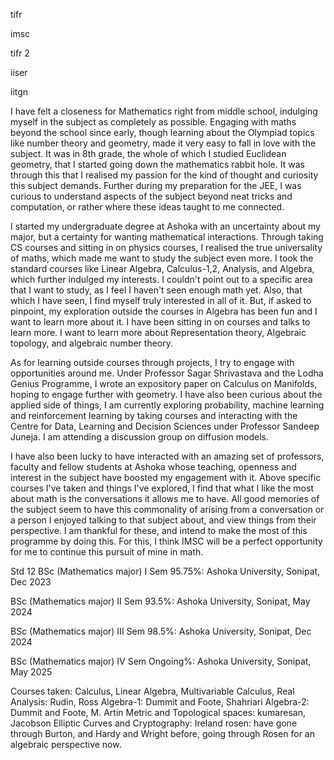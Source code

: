 tifr

imsc

tifr 2

iiser

iitgn



I have felt a closeness for Mathematics right from middle school, indulging myself in the subject as completely as possible. Engaging with maths beyond the school since early, though learning about the Olympiad topics like number theory and geometry, made it very easy to fall in love with the subject. It was in 8th grade, the whole of which I studied Euclidean geometry, that I started going down the mathematics rabbit hole. It was through this that I realised my passion for the kind of thought and curiosity this subject demands. Further during my preparation for the JEE, I was curious to understand aspects of the subject beyond neat tricks and computation, or rather where these ideas taught to me connected. 

I started my undergraduate degree at Ashoka with an uncertainty about my major, but a certainty for wanting mathematical interactions. Through taking CS courses and sitting in on physics courses, I realised the true universality of maths, which made me want to study the subject even more. I took the standard courses like Linear Algebra, Calculus-1,2, Analysis, and Algebra, which further indulged my interests. I couldn't point out to a specific area that I want to study, as I feel I haven't seen enough math yet. Also, that which I have seen, I find myself truly interested in all of it. But, if asked to pinpoint, my exploration outside the courses in Algebra has been fun and I want to learn more about it. I have been sitting in on courses and talks to learn more. I want to learn more about Representation theory, Algebraic topology, and algebraic number theory. 

As for learning outside courses through projects, I try to engage with opportunities around me. Under Professor Sagar Shrivastava and the Lodha Genius Programme, I wrote an expository paper on Calculus on Manifolds, hoping to engage further with geometry. I have also been curious about the applied side of things, I am currently exploring probability, machine learning and reinforcement learning by taking courses and interacting with the Centre for Data, Learning and Decision Sciences under Professor Sandeep Juneja. I am attending a discussion group on diffusion models.

I have also been lucky to have interacted with an amazing set of professors, faculty and fellow students at Ashoka whose teaching, openness and interest in the subject have boosted my engagement with it. Above specific courses I've taken and things I've explored, I find that what I like the most about math is the conversations it allows me to have. All good memories of the subject seem to have this commonality of arising from a conversation or a person I enjoyed talking to that subject about, and view things from their perspective. I am thankful for these, and intend to make the most of this programme by doing this. For this, I think IMSC will be a perfect opportunity for me to continue this pursuit of mine in math.



Std 12 
BSc (Mathematics major) I Sem 95.75%: Ashoka University, Sonipat, Dec 2023

BSc (Mathematics major) II Sem 93.5%: Ashoka University, Sonipat, May 2024

BSc (Mathematics major) III Sem 98.5%: Ashoka University, Sonipat, Dec 2024

BSc (Mathematics major) IV Sem Ongoing%: Ashoka University, Sonipat, May 2025


Courses taken:
Calculus,
Linear Algebra,
Multivariable Calculus, 
Real Analysis: Rudin, Ross
Algebra-1: Dummit and Foote, Shahriari 
Algebra-2: Dummit and Foote, M. Artin
Metric and Topological spaces: kumaresan, Jacobson
Elliptic Curves and Cryptography: Ireland rosen: have gone through Burton, and Hardy and Wright before, going through Rosen for an algebraic perspective now.

